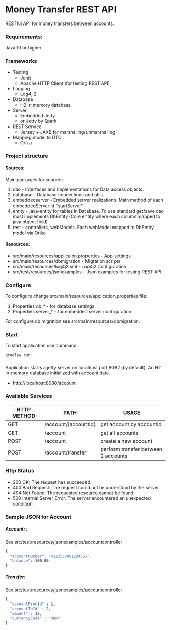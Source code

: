 # Money Transfer REST API

RESTful API for money transfers between accounts.

### Requirements:
Java 10 or higher

### Frameworks
- Testing
    - Junit
    - Apache HTTP Client (for testing REST API)
- Logging 
    - Log4j 2
- Database
    - H2 in memory database
- Server
    - Embedded Jetty 
    - or Jetty by Spark
- REST Service
    - Jersey + JAXB for marshalling/unmarshalling
- Mapping model to DTO
    - Orika

### Project structure

#### Sources: 
Main packages for sources:
1. dao - Interfaces and Implementations for Data access objects.
2. database - Database connections and utils.
3. embeddedserver - Embedded server realizations. Main method of each embeddedServer id "startServer"
4. entity - java-entity for tables in Database. To use standard get/save dao must implements DbEntity (Core entity where each column mapped to java object field)
5. rest - controllers, webModels. Each webModel mapped to DbEntity model via Orika
#### Resources:

- src/main/resources/applicaion.properties - App settings
- src/main/resources/dbmigration - Migration scripts
- src/main/resources/log4j2.xml - Log4j2 Configuration
- src/test/resources/jsonexamples - Json examples for testing REST API


### Configure

To configure change src/main/resources/application.properties file:
1. Properties db_* - for database settings
2. Properties server_* - for embedded server configuration

For configure db migration see src/main/resources/dbmigration. 

### Start
To start application use command:
```sh
gradlew run
```


### 

Application starts a jetty server on localhost port 8082 (by default). An H2 in-memory database initialized with account data.

- http://localhost:8080/account

### Available Services

| HTTP METHOD | PATH | USAGE |
| -----------| ------ | ------ |
| GET | /account/{accountId} | get account by accountId | 
| GET | /account | get all accounts | 
| POST| /account | create a new account
| POST | /account/transfer | perform transfer between 2 accounts | 

### Http Status
- 200 OK: The request has succeeded
- 400 Bad Request: The request could not be understood by the server 
- 404 Not Found: The requested resource cannot be found
- 500 Internal Server Error: The server encountered an unexpected condition 

### Sample JSON for  Account

##### Account: : 

See src/test/resources/jsonexamples/accountcontroller

```sh
{
  "accountNumber": "4123567891234567",
  "balance": 100.00
}
```

##### Transfer:

See src/test/resources/jsonexamples/accountcontroller

```sh
{
  "accountFromId" : 1,
  "accountToId" : 2,
  "amount" : 12,
  "currencyCode" : "RUR"
}
```
